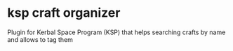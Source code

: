 # ksp craft organizer
Plugin for Kerbal Space Program (KSP) that helps searching crafts by name and allows to tag them
